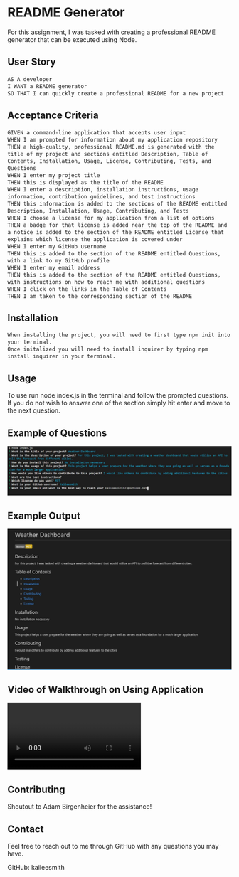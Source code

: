 # README Generator
For this assignment, I was tasked with creating a professional README generator that can be executed using Node.

## User Story

```
AS A developer
I WANT a README generator
SO THAT I can quickly create a professional README for a new project
```

## Acceptance Criteria

```
GIVEN a command-line application that accepts user input
WHEN I am prompted for information about my application repository
THEN a high-quality, professional README.md is generated with the title of my project and sections entitled Description, Table of Contents, Installation, Usage, License, Contributing, Tests, and Questions
WHEN I enter my project title
THEN this is displayed as the title of the README
WHEN I enter a description, installation instructions, usage information, contribution guidelines, and test instructions
THEN this information is added to the sections of the README entitled Description, Installation, Usage, Contributing, and Tests
WHEN I choose a license for my application from a list of options
THEN a badge for that license is added near the top of the README and a notice is added to the section of the README entitled License that explains which license the application is covered under
WHEN I enter my GitHub username
THEN this is added to the section of the README entitled Questions, with a link to my GitHub profile
WHEN I enter my email address
THEN this is added to the section of the README entitled Questions, with instructions on how to reach me with additional questions
WHEN I click on the links in the Table of Contents
THEN I am taken to the corresponding section of the README
```
## Installation
```
When installing the project, you will need to first type npm init into your terminal. 
Once initalized you will need to install inquirer by typing npm install inquirer in your terminal.
```

## Usage
To use run node index.js in the terminal and follow the prompted questions. If you do not wish to answer one of the section simply hit enter and move to the next question.

## Example of Questions
![Questions in terminal](./Images/Questions.JPG)


## Example Output
![Output from application](./Images/Output.JPG)

## Video of Walkthrough on Using Application
![Demo Video](./Images/Demo_Video.mp4)

## Contributing
Shoutout to Adam Birgenheier for the assistance!

## Contact
 Feel free to reach out to me through GitHub with any questions you may have.
 
 GitHub: kaileesmith
